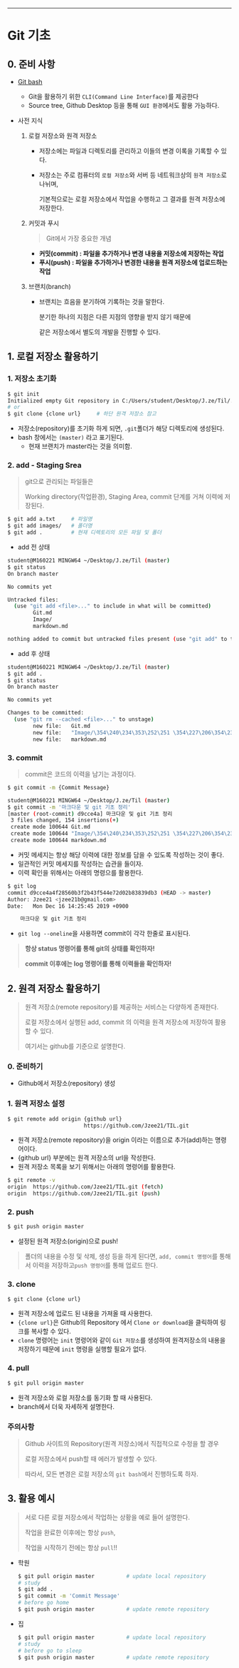 ---

# Git 기초

## 0. 준비 사항

+ [Git bash](https://gitforwindows.org/)
  + Git을 활용하기 위한 `CLI(Command Line Interface)`를 제공한다
  + Source tree, Github Desktop 등을 통해 `GUI 환경`에서도 활용 가능하다.
  
+ 사전 지식

  1. 로컬 저장소와 원격 저장소

     - 저장소에는 파일과 디렉토리를 관리하고 이들의 변경 이록을 기록할 수 있다.

     - 저장소는 주로 컴퓨터의  `로컬 저장소`와 서버 등 네트워크상의 `원격 저장소`로 나뉘며,

       기본적으로는 로컬 저장소에서 작업을 수행하고 그 결과를 원격 저장소에 저장한다.

  2. 커밋과 푸시

     > Git에서 가장 중요한 개념

     - **커밋(commit) : 파일을 추가하거나 변경 내용을 저장소에 저장하는 작업**
     - **푸시(push) : 파일을 추가하거나 변경한 내용을 원격 저장소에 업로드하는 작업**

  3. 브랜치(branch)

     - 브랜치는 흐음을 분기하여 기록하는 것을 말한다.

       분기한 하나의 지점은 다른 지점의 영향을 받지 않기 때문에 

       같은 저장소에서 별도의 개발을 진행할 수 있다.

 

 

## 1. 로컬 저장소 활용하기

### 1. 저장소 초기화

```bash
$ git init
Initialized empty Git repository in C:/Users/student/Desktop/J.ze/Til/.git/
# or
$ git clone {clone url}		# 하단 원격 저장소 참고
```

+ 저장소(repository)를 초기화 하게 되면, `.git`폴더가 해당 디렉토리에 생성된다.
+ bash 창에서는 `(master)` 라고 표기된다. 
  + 현재 브랜치가 master라는 것을 의미함.

 

### 2. add - Staging Srea

> git으로 관리되는 파일들은 
>
> Working directory(작업환경), Staging Area, commit 단계를 거쳐 이력에 저장된다.

```bash
$ git add a.txt		# 파일명
$ git add images/	# 폴더명
$ git add .			# 현재 디렉토리의 모든 파일 및 폴더
```

 

+ add 전 상태

```bash
student@M160221 MINGW64 ~/Desktop/J.ze/Til (master)
$ git status
On branch master

No commits yet

Untracked files:
  (use "git add <file>..." to include in what will be committed)
        Git.md
        Image/
        markdown.md

nothing added to commit but untracked files present (use "git add" to track)

```

+ add 후 상태

```bash
student@M160221 MINGW64 ~/Desktop/J.ze/Til (master)
$ git add .
$ git status
On branch master

No commits yet

Changes to be committed:
  (use "git rm --cached <file>..." to unstage)
        new file:   Git.md
        new file:   "Image/\354\240\234\353\252\251 \354\227\206\354\235\214.png"
        new file:   markdown.md

```

 

### 3. commit

> commit은 코드의 이력을 남기는 과정이다.

```bash
$ git commit -m {Commit Message}

student@M160221 MINGW64 ~/Desktop/J.ze/Til (master)
$ git commit -m '마크다운 및 git 기초 정리'
[master (root-commit) d9cce4a] 마크다운 및 git 기초 정리
 3 files changed, 154 insertions(+)
 create mode 100644 Git.md
 create mode 100644 "Image/\354\240\234\353\252\251 \354\227\206\354\235\214.png"
 create mode 100644 markdown.md
```

+ 커밋 메세지는 항상 해당 이력에 대한 정보를 담을 수 있도록 작성하는 것이 좋다.
+ 일관적인 커밋 메세지를 작성하는 습관을 들이자.
+ 이력 확인을 위해서는 아래의 명령으를 활용한다.

```bash
$ git log
commit d9cce4a4f28560b3f2b43f544e72d02b83839db3 (HEAD -> master)
Author: Jzee21 <jzee21b@gmail.com>
Date:   Mon Dec 16 14:25:45 2019 +0900

    마크다운 및 git 기초 정리
```

- `git log --oneline`을 사용하면 commit이 각각 한줄로 표시된다.

 

> **항상 status 명령어를 통해 git의 상태를 확인하자!**
>
> **commit 이후에는 log 명령어를 통해 이력들을 확인하자!**

 

 

## 2. 원격 저장소 활용하기

> 원격 저장소(remote repository)를 제공하는 서비스는 다양하게 존재한다.
>
> 로컬 저장소에서 실행된 add, commit 의 이력을 원격 저장소에 저장하여 활용할 수 있다.
>
> 여기서는 github를 기준으로 설명한다.

 

### 0. 준비하기

+ Github에서 저장소(repository) 생성

 

### 1. 원격 저장소 설정

```bash
$ git remote add origin {github url}
						https://github.com/Jzee21/TIL.git
```

+ 원격 저장소(remote repository)을 origin 이라는 이름으로 추가(add)하는 명령어이다.
+ {github url} 부분에는 원격 저장소의 url을 작성한다.
+ 원격 저장소 목록을 보기 위해서는 아래의 명령어를 활용한다.

```bash
$ git remote -v
origin  https://github.com/Jzee21/TIL.git (fetch)
origin  https://github.com/Jzee21/TIL.git (push)
```

 

### 2. push

```bash
$ git push origin master
```

+ 설정된 원격 저장소(origin)으로 push!

> 폴더의 내용을 수정 및 삭제, 생성 등을 하게 된다면, `add, commit 명령어`를 통해서 이력을 저장하고`push 명령어`를 통해 업로드 한다.

 

### 3. clone

```bash
$ git clone {clone url}
```

- 원격 저장소에 업로드 된 내용을 가져올 때 사용한다.
- `{clone url}`은 Github의 Repository 에서 `Clone or download`을 클릭하여 링크를 복사할 수 있다.
- `clone` 명령어는 `init` 명령어와 같이 `Git 저장소`를 생성하여 원격저장소의 내용을 저장하기 때문에 `init` 명령을 실행할 필요가 없다.

 

### 4. pull

```bash
$ git pull origin master
```

- 원격 저장소와 로컬 저장소를 동기화 할 때 사용된다.
- branch에서 더욱 자세하게 설명한다.

 

 ### 주의사항

> Github 사이트의 Repository(원격 저장소)에서 직접적으로 수정을 할 경우 
>
> 로컬 저장소에서 push할 때 에러가 발생할 수 있다.
>
> 따라서, 모든 변경은 로컬 저장소의 `git bash`에서 진행하도록 하자.

 

 

## 3. 활용 예시

> 서로 다른 로컬 저장소에서 작업하는 상황을 예로 들어 설명한다.
>
> 작업을 완료한 이후에는 항상 `push`,
>
> 작업을 시작하기 전에는 항상 `pull`!!

- 학원

  ```bash
  $ git pull origin master			# update local repository
  # study
  $ git add .
  $ git commit -m 'Commit Message'
  # before go home
  $ git push origin master			# update remote repository
  ```

- 집

  ```bash
  $ git pull origin master			# update local repository
  # study
  # before go to sleep
  $ git push origin master			# update remote repository
  ```

 

 